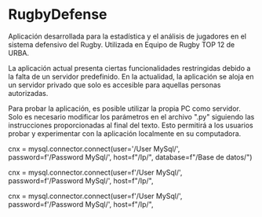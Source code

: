 # RugbyDefense
Aplicación desarrollada para la estadística y el análisis de jugadores en el sistema defensivo del Rugby. 
Utilizada en Equipo de Rugby TOP 12 de URBA.

La aplicación actual presenta ciertas funcionalidades restringidas debido a la falta de un servidor predefinido. En la actualidad, la aplicación se aloja en un servidor privado que solo es accesible para aquellas personas autorizadas.

Para probar la aplicación, es posible utilizar la propia PC como servidor. Solo es necesario modificar los parámetros en el archivo ".py" siguiendo las instrucciones proporcionadas al final del texto. Esto permitirá a los usuarios probar y experimentar con la aplicación localmente en su computadora.

cnx = mysql.connector.connect(user='/User MySql/', password=f'/Password MySql/', host=f"/Ip/", database=f"/Base de datos/")

cnx = mysql.connector.connect(user=f'/User MySql/', password=f'/Password MySql/', host=f"/Ip/",

cnx = mysql.connector.connect(user=f'/User MySql/', password=f'/Password MySql/', host=f"/Ip/",
